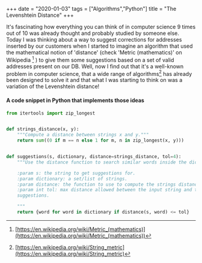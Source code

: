 +++
date = "2020-01-03"
tags = ["Algorithms","Python"]
title = "The Levenshtein Distance"
+++

It's fascinating how everything you can think of in computer science 9 times out of 10
was already thought and probably studied by someone else. Today I was thinking about a
way to suggest corrections for addresses inserted by our customers when I started to
imagine an algorithm that used the mathematical notion of 'distance' (check 'Metric
(mathematics)' on Wikipedia [^1] ) to give them some suggestions based on a set of valid
addresses present on our DB. Well, now I find out that it's a well-known problem in
computer science, that a wide range of algorithms[^2] has already been designed to solve
it and that what I was starting to think on was a variation of the Levenshtein distance!




#### A code snippet in Python that implements those ideas

```python
from itertools import zip_longest


def strings_distance(x, y):
    """Compute a distance between strings x and y."""
    return sum((0 if m == n else 1 for m, n in zip_longest(x, y)))


def suggestions(s, dictionary, distance=strings_distance, tol=4):
    """Use the distance function to search similar words inside the dictionary.

    :param s: the string to get suggestions for.
    :param dictionary: a set/list of strings.
    :param distance: the function to use to compute the strings distance.
    :param int tol: max distance allowed between the input string and the 
    suggestions.

    """
    return {word for word in dictionary if distance(s, word) <= tol}
```



[^1]: [https://en.wikipedia.org/wiki/Metric_(mathematics)](https://en.wikipedia.org/wiki/Metric_(mathematics))
[^2]: [https://en.wikipedia.org/wiki/String_metric](https://en.wikipedia.org/wiki/String_metric)

